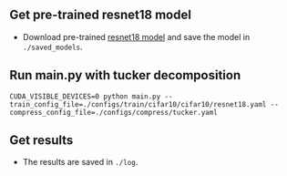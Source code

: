 
## Get pre-trained resnet18 model

- Download pre-trained [resnet18 model](https://drive.google.com/file/d/1tDy73OOWlO1B0tZJEbq5NkjZLVlfVt6x/view) and save the model in `./saved_models`.

## Run main.py with tucker decomposition

   ```shell
   CUDA_VISIBLE_DEVICES=0 python main.py --train_config_file=./configs/train/cifar10/cifar10/resnet18.yaml --compress_config_file=./configs/compress/tucker.yaml
   ```


## Get results 

- The results are saved in `./log`.